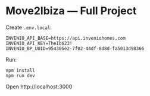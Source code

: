 
# Move2Ibiza — Full Project
Create `.env.local`:
```
INVENIO_API_BASE=https://api.inveniohomes.com
INVENIO_API_KEY=TheIb$23!
INVENIO_BP_UUID=954305e2-7f02-44df-8d8d-fa5013d98366
```
Run:
```
npm install
npm run dev
```
Open http://localhost:3000
